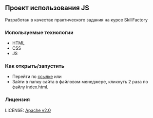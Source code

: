 ## Проект использования JS

Разработан в качестве практического задания на курсе SkillFactory

### Используемые технологии

* HTML
* CSS
* JS

### Как открыть/запустить

* Перейти по [ссылке](https://ivansetskii.github.io/JS-HW/)
  или
* Зайти в папку сайта в файловом менеджере, кликнуть 2 раза по файлу index.html.

### Лицензия
LICENSE: [Apache v2.0](LICENSE.md)